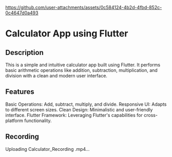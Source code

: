 
https://github.com/user-attachments/assets/0c584124-4b2d-4fbd-852c-0c4647d0a493
# Calculator App using Flutter

## Description
This is a simple and intuitive calculator app built using Flutter. It performs basic arithmetic operations like addition, subtraction, multiplication, and division with a clean and modern user interface.

## Features
Basic Operations: Add, subtract, multiply, and divide.
Responsive UI: Adapts to different screen sizes.
Clean Design: Minimalistic and user-friendly interface.
Flutter Framework: Leveraging Flutter's capabilities for cross-platform functionality.

## Recording 

Uploading Calculator_Recording .mp4…




